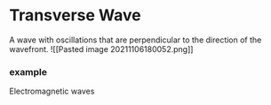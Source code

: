 # Transverse Wave
A wave with oscillations that are perpendicular to the direction of the wavefront.
![[Pasted image 20211106180052.png]]
### example 
Electromagnetic waves